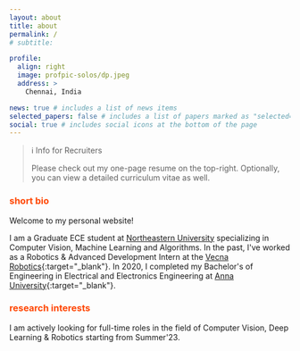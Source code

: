 ```yaml
---
layout: about
title: about
permalink: /
# subtitle:

profile:
  align: right
  image: profpic-solos/dp.jpeg
  address: >
    Chennai, India

news: true # includes a list of news items
selected_papers: false # includes a list of papers marked as "selected={true}"
social: true # includes social icons at the bottom of the page
---
```


> :information_source: Info for Recruiters
>
> Please check out my one-page resume on the top-right. Optionally, you can view a detailed curriculum vitae as well.

### <span style="color:#ff4703">short bio</span>

Welcome to my personal website!

I am a Graduate ECE student at [Northeastern University](https://www.northeastern.edu/) specializing in Computer Vision, Machine Learning and Algorithms. In the past, I've worked as a Robotics & Advanced Development Intern at the [Vecna Robotics](https://www.vecnarobotics.com/){:target="\_blank"}. In 2020, I completed my Bachelor's of Engineering in Electrical and Electronics Engineering at [Anna University](https://www.annauniv.edu/){:target="\_blank"}.

### <span style="color:#ff4703">research interests</span>

I am actively looking for full-time roles in the field of Computer Vision, Deep Learning & Robotics starting from Summer'23.

<!-- Write your biography here. Tell the world about yourself. Link to your favorite [subreddit](http://reddit.com). You can put a picture in, too. The code is already in, just name your picture `prof_pic.jpg` and put it in the `img/` folder.

Put your address / P.O. box / other info right below your picture. You can also disable any these elements by editing `profile` property of the YAML header of your `_pages/about.md`. Edit `_bibliography/papers.bib` and Jekyll will render your [publications page](/al-folio/publications/) automatically.

Link to your social media connections, too. This theme is set up to use [Font Awesome icons](http://fortawesome.github.io/Font-Awesome/) and [Academicons](https://jpswalsh.github.io/academicons/), like the ones below. Add your Facebook, Twitter, LinkedIn, Google Scholar, or just disable all of them. -->
